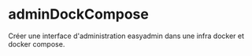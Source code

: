 # adminDockCompose
Créer une interface d'administration easyadmin dans une infra docker et docker compose.
